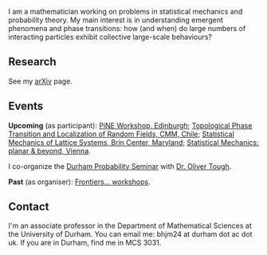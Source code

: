 I am a mathematician working on problems in statistical mechanics and probability theory. My main interest is in understanding emergent phenomena and phase transitions: how (and when) do large numbers of interacting particles exhibit collective large-scale behaviours?

## Research
See my [arXiv](https://arxiv.org/search/?searchtype=author&query=Helmuth%2C+Tyler&abstracts=show&size=50&order=-announced_date_first) page.

## Events
**Upcoming** (as participant): [PiNE Workshop, Edinburgh](https://www.maths.dur.ac.uk/PiNE/25-11-20/index.html); [Topological Phase Transition and Localization of Random Fields, CMM, Chile](https://eventos.cmm.uchile.cl/cpp2025/); [Statistical Mechanics of Lattice Systems, Brin Center, Maryland](https://brinmrc.umd.edu/spring26-smls/); [Statistical Mechanics: planar & beyond, Vienna](https://www.esi.ac.at/events/e589/). 

I co-organize the [Durham Probability Seminar](https://www.maths.dur.ac.uk/seminars/) with [Dr. Oliver Tough](https://sites.google.com/view/olivertough/). 

**Past** (as organiser): [Frontiers... workshops](https://willperkins.org/frontiersworkshops.html).

## Contact
I'm an associate professor in the Department of Mathematical Sciences at the University of Durham. You can email me: bhjm24 at durham dot ac dot uk. If you are in Durham, find me in MCS 3031.
